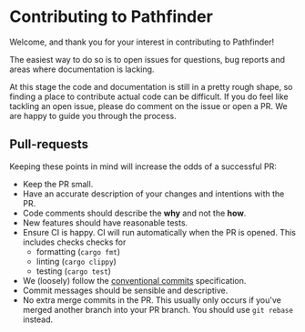 # Contributing to Pathfinder

Welcome, and thank you for your interest in contributing to Pathfinder!

The easiest way to do so is to open issues for questions, bug reports and areas where documentation is lacking.

At this stage the code and documentation is still in a pretty rough shape, so finding a place to contribute actual code can be difficult. If you do feel like tackling an open issue, please do comment on the issue or open a PR. We are happy to guide you through the process.

## Pull-requests

Keeping these points in mind will increase the odds of a successful PR:

- Keep the PR small.
- Have an accurate description of your changes and intentions with the PR.
- Code comments should describe the **why** and not the **how**.
- New features should have reasonable tests.
- Ensure CI is happy. CI will run automatically when the PR is opened. This includes checks checks for
  - formatting (`cargo fmt`)
  - linting (`cargo clippy`)
  - testing (`cargo test`)
- We (loosely) follow the [conventional commits](https://www.conventionalcommits.org/en/v1.0.0/) specification.
- Commit messages should be sensible and descriptive.
- No extra merge commits in the PR. This usually only occurs if you've merged another branch into your PR branch. You should use `git rebase` instead.

